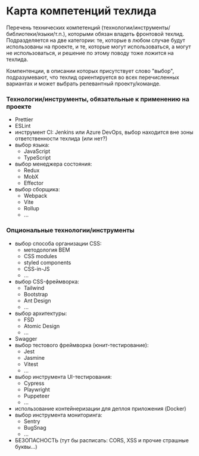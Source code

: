 # Карта компетенций техлида

Перечень технических компетенций (технологии/инструменты/библиотеки/языки/т.п.), которыми обязан владеть фронтовой техлид. Подразделяется на две категории: те, которые в любом случае будут использованы на проекте, и те, которые могут использоваться, а могут не использоваться, и решение по этому поводу тоже ложится на техлида.

Компентенции, в описании которых присутствует слово "выбор", подразумевают, что техлид ориентируется во всех перечисленных вариантах и может выбрать релевантный проекту/команде.

### Технологии/инструменты, обязательные к применению на проекте

* Prettier
* ESLint
* инструмент CI: Jenkins или Azure DevOps, выбор находится вне зоны ответственности техлида (или нет?)
* выбор языка:
    * JavaScript
    * TypeScript
* выбор менеджера состояния:
    * Redux
    * MobX
    * Effector
* выбор сборщика:
    * Webpack
    * Vite
    * Rollup
    * ...

### Опциональные технологии/инструменты

* выбор способа организации CSS:
    * методология BEM
    * CSS modules
    * styled components
    * CSS-in-JS
    * ...
* выбор CSS-фреймворка:
    * Tailwind
    * Bootstrap
    * Ant Design
    * ...
* выбор архитектуры:
    * FSD
    * Atomic Design
    * ...
* Swagger
* выбор тестового фреймворка (юнит-тестирование):
    * Jest
    * Jasmine
    * Vitest
    * ...
* выбор инструмента UI-тестирования:
    * Cypress
    * Playwright
    * Puppeteer
    * ...
* использование контейнеризации для деплоя приложения (Docker)
* выбор инструмента мониторинга:
    * Sentry
    * BugSnag
    * ...
* БЕЗОПАСНОСТЬ (тут бы расписать: CORS, XSS и прочие страшные буквы...)